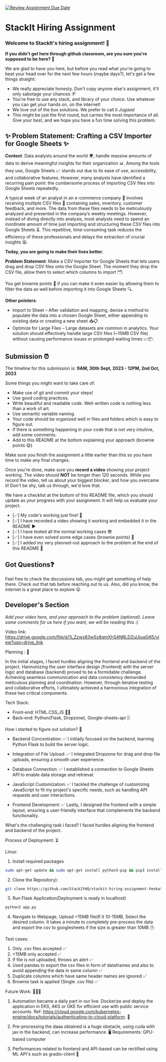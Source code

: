 [![Review Assignment Due Date](https://classroom.github.com/assets/deadline-readme-button-24ddc0f5d75046c5622901739e7c5dd533143b0c8e959d652212380cedb1ea36.svg)](https://classroom.github.com/a/_IojtdoU)
# StackIt Hiring Assignment

### Welcome to StackIt's hiring assignment! 🚀

**If you didn't get here through github classroom, are you sure you're supposed to be here? 🤨**


We are glad to have you here, but before you read what you're going to beat your head over for the next few hours (maybe days?), let's get a few things straight:
- We really appreciate honesty. Don't copy anyone else's assignment, it'll only sabotage your chances :P
- You're free to use any stack, and library of your choice. Use whatever you can get your hands on, on the internet!
- We love out of the box solutions. We prefer to call it *Jugaad* 
- This might be just the first round, but carries the most importance of all. Give your best, and we hope you have a fun time solving this problem.

## ✨ **Problem Statement: Crafting a CSV Importer for Google Sheets** ✨

**Context**:
Data analysts around the world 🌍, handle massive amounts of data to derive meaningful insights for their organization 📊. Among the tools they use, Google Sheets 📈 stands out due to its ease of use, accessibility, and collaborative features. However, many analysts have identified a recurring pain point: the cumbersome process of importing CSV files into Google Sheets repeatedly.

A typical week of an analyst in an e-commerce company 🛒 involves receiving multiple CSV files 📁 containing sales, inventory, customer feedback, and more. The data from these files needs to be meticulously analyzed and presented in the company’s weekly meetings. However, instead of diving directly into analysis, most analysts need to spend an inordinate amount of time just importing and structuring these CSV files into Google Sheets ⏳. This repetitive, time-consuming task reduces the efficiency of these professionals and delays the extraction of crucial insights 😫.

**Today, you are going to make their lives better.**

**Problem Statement**:
Make a CSV Importer for Google Sheets that lets users drag and drop CSV files onto the Google Sheet. The moment they drop the CSV file, allow them to select which columns to import 🗂️.

You get brownie points 🍪 if you can make it even easier by allowing them to filter the data as well before importing it into Google Sheets 🔍.

**Other pointers**:
- Import to Sheet – After validation and mapping, devise a method to populate the data into a chosen Google Sheet, either appending to existing data or creating a new sheet 📥📋.
- Optimize for Large Files – Large datasets are common in analytics. Your solution should effectively handle large CSV files (~15MB CSV file) without causing performance issues or prolonged waiting times 📈📦.

## Submission ⏰
The timeline for this submission is: **9AM, 30th Sept, 2023 - 12PM, 2nd Oct, 2023**

Some things you might want to take care of:
- Make use of git and commit your steps!
- Use good coding practices.
- Write beautiful and readable code. Well-written code is nothing less than a work of art.
- Use semantic variable naming.
- Your code should be organized well in files and folders which is easy to figure out.
- If there is something happening in your code that is not very intuitive, add some comments.
- Add to this README at the bottom explaining your approach (brownie points 😋)

Make sure you finish the assignment a little earlier than this so you have time to make any final changes.

Once you're done, make sure you **record a video** showing your project working. The video should **NOT** be longer than 120 seconds. While you record the video, tell us about your biggest blocker, and how you overcame it! Don't be shy, talk us through, we'd love that.

We have a checklist at the bottom of this README file, which you should update as your progress with your assignment. It will help us evaluate your project.

- [✅] My code's working just fine! 🥳
- [✅] I have recorded a video showing it working and embedded it in the README ▶️
- [✅] I have tested all the normal working cases 😎
- [✅] I have even solved some edge cases (brownie points) 💪
- [✅] I added my very planned-out approach to the problem at the end of this README 📜

## Got Questions❓
Feel free to check the discussions tab, you might get something of help there. Check out that tab before reaching out to us. Also, did you know, the internet is a great place to explore 😛

## Developer's Section
*Add your video here, and your approach to the problem (optional). Leave some comments for us here if you want, we will be reading this :)*


Video link: https://drive.google.com/file/d/1l_Zzwx83wSz8qmXhS4NRLDZuUluaSj65/view?usp=drive_link

Planning : 📝

In the initial stages, I faced hurdles aligning the frontend and backend of the project. Harmonizing the user interface design (frontend) with the server logic and database (backend) proved to be a formidable challenge. 
Achieving seamless communication and data consistency demanded meticulous planning and coordination. 
However, through iterative testing and collaborative efforts, I ultimately achieved a harmonious integration of these two critical components.

Tech Stack:
- Front-end: HTML.CSS,JS 👩‍💻
- Back-end: Python(Flask, Dropzone), Google-sheets-api 🗄️ 

How i started to figure out solution? 🤔

- Backend Concentration: ✅
  I initially focused on the backend, learning Python Flask to build the server logic.

- Integration of File Upload: ✅
  I integrated Dropzone for drag and drop file uploads, ensuring a smooth user experience.

- Database Connection: ✅
  I established a connection to Google Sheets API to enable data storage and retrieval.

- JavaScript Customization: ✅
  I tackled the challenge of customizing JavaScript to fit my project's specific needs, such as handling API requests and user interactions.

- Frontend Development: ✅
  Lastly, I designed the frontend with a simple layout, ensuring a user-friendly interface that complements the backend functionality.

What's the challenging task i faced?
I faced hurdles aligning the frontend and backend of the project.

Process of Deployment: ⏳ 

Linux:  
 1. Install required packages
   ```sh 
   sudo apt-get update && sudo apt-get install python3-pip && pip3 install flask flask-dropzone gspread oauth2client pandas 
   ```
 2. Clone the Repository):
   ```sh 
   git clone https://github.com/StackItHQ/stackit-hiring-assignment-Venkatakarthik0211.git
   ```
 3. Run Flask Application(Deployment is ready in localhost)
   ```sh 
   python3 app.py
   ```
4. Navigate to Webpage, Upload <15MB file(If it 10-15MB, Select the desired column. It takes a minute to completely pre-process the data and export the csv to googlesheets if the size is greater than 10MB 🕒

Test cases: 

1. Only .csv files accepted ✅
2. <15MB only accepted ✅
3. If file is not uploaded, throws an alert ✅
4. Used pandas to export the csv files in form of dataframes and also to avoid appending the data in same column ✅
5. Duplicate columns which have same header names are ignored ✅
6. Brownie task is applied (Single .csv file) ✅

Future Work: 👨🏻‍💻

1. Automation became a daily part in our live. Dockerize and deploy the application in EKS, AKS or GKE for efficient use with public service accounts. 
   Ref: https://cloud.google.com/kubernetes-engine/docs/tutorials/authenticating-to-cloud-platform. 🐳

2. Pre-processing the daaa obtained is a huge obstacle, using cuda with jax in the backend, can increase performance. 🖥️
   Requirements: GPU-based computer

3. Performances related to frontend and API-based can be rectified using ML API's such as gradio-client 🔗

